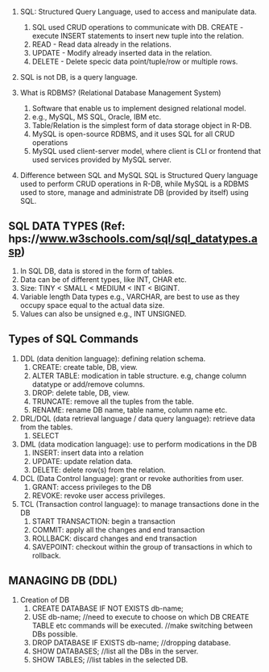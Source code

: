 1. SQL: Structured Query Language, used to access and manipulate data.
    1. SQL used CRUD operations to communicate with DB.
          CREATE - execute INSERT statements to insert new tuple into the relation.
    2. READ - Read data already in the relations.
    3. UPDATE - Modify already inserted data in the relation.
    4. DELETE - Delete specic data point/tuple/row or multiple rows.

2. SQL is not DB, is a query language.
3. What is RDBMS? (Relational Database Management System)
    1. Software that enable us to implement designed relational model.
    2. e.g., MySQL, MS SQL, Oracle, IBM etc.
    3. Table/Relation is the simplest form of data storage object in R-DB.
    4. MySQL is open-source RDBMS, and it uses SQL for all CRUD operations
    5. MySQL used client-server model, where client is CLI or frontend that used services provided by MySQL server.
4. Difference between SQL and MySQL
    SQL is Structured Query language used to perform CRUD operations in R-DB, while MySQL is a RDBMS used to
    store, manage and administrate DB (provided by itself) using SQL.
## SQL DATA TYPES (Ref: hps://www.w3schools.com/sql/sql_datatypes.asp)
1. In SQL DB, data is stored in the form of tables.
2. Data can be of different types, like INT, CHAR etc.
3. Size: TINY < SMALL < MEDIUM < INT < BIGINT.
4. Variable length Data types e.g., VARCHAR, are best to use as they occupy space equal to the actual data size.
5. Values can also be unsigned e.g., INT UNSIGNED.
## Types of SQL Commands 
1. DDL (data denition language): defining relation schema.
    1. CREATE: create table, DB, view.
    2. ALTER TABLE: modication in table structure. e.g, change column datatype or add/remove columns.
    3. DROP: delete table, DB, view.
    4. TRUNCATE: remove all the tuples from the table.
    5. RENAME: rename DB name, table name, column name etc.
2. DRL/DQL (data retrieval language / data query language): retrieve data from the tables.
    1. SELECT
3. DML (data modication language): use to perform modications in the DB
    1. INSERT: insert data into a relation
    2. UPDATE: update relation data.
    3. DELETE: delete row(s) from the relation.
4. DCL (Data Control language): grant or revoke authorities from user.
    1. GRANT: access privileges to the DB
    2. REVOKE: revoke user access privileges.
5. TCL (Transaction control language): to manage transactions done in the DB
    1. START TRANSACTION: begin a transaction
    2. COMMIT: apply all the changes and end transaction
    3. ROLLBACK: discard changes and end transaction
    4. SAVEPOINT: checkout within the group of transactions in which to rollback.
## MANAGING DB (DDL)
1. Creation of DB
    1. CREATE DATABASE IF NOT EXISTS db-name;
    2. USE db-name; //need to execute to choose on which DB CREATE TABLE etc commands will be executed.
    //make switching between DBs possible.
    3. DROP DATABASE IF EXISTS db-name; //dropping database.
    4. SHOW DATABASES; //list all the DBs in the server.
    5. SHOW TABLES; //list tables in the selected DB.
